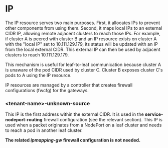 # IP

The IP resource serves two main purposes. First, it allocates IPs to prevent other components from using them. Second, it maps local IPs to an external CIDR IP, allowing remote adjacent clusters to reach those IPs. For example, if cluster A is peered with cluster B and an IP resource exists on cluster A with the "local IP" set to 10.111.129.179, its status will be updated with an IP from the local external CIDR. This external IP can then be used by adjacent clusters to reach 10.111.129.179.

This mechanism is useful for leaf-to-leaf communication because cluster A is unaware of the pod CIDR used by cluster C. Cluster B exposes cluster C's pods to A using the IP resource.

IP resources are managed by a controller that creates firewall configurations (fwcfg) for the gateways.

### \<tenant-name\>-unknown-source

This IP is the first address within the external CIDR. It is used in the **service-nodeport-routing** firewall configuration (see the relevant section). This IP is used when a packet originates from a NodePort on a leaf cluster and needs to reach a pod in another leaf cluster.

**The related _ipmapping-gw_ firewall configuration is not needed.**
